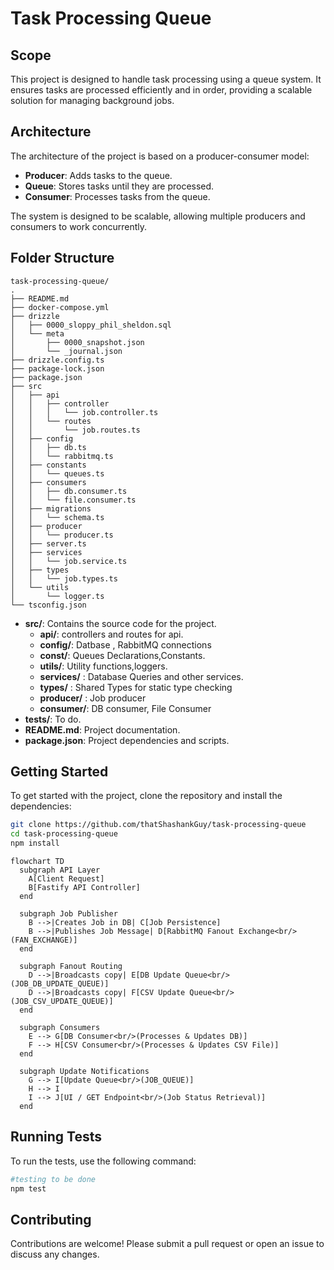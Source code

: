 # Task Processing Queue

## Scope

This project is designed to handle task processing using a queue system. It ensures tasks are processed efficiently and in order, providing a scalable solution for managing background jobs.

## Architecture

The architecture of the project is based on a producer-consumer model:

- **Producer**: Adds tasks to the queue.
- **Queue**: Stores tasks until they are processed.
- **Consumer**: Processes tasks from the queue.

The system is designed to be scalable, allowing multiple producers and consumers to work concurrently.

## Folder Structure

```
task-processing-queue/
.
├── README.md
├── docker-compose.yml
├── drizzle
│   ├── 0000_sloppy_phil_sheldon.sql
│   └── meta
│       ├── 0000_snapshot.json
│       └── _journal.json
├── drizzle.config.ts
├── package-lock.json
├── package.json
├── src
│   ├── api
│   │   ├── controller
│   │   │   └── job.controller.ts
│   │   └── routes
│   │       └── job.routes.ts
│   ├── config
│   │   ├── db.ts
│   │   └── rabbitmq.ts
│   ├── constants
│   │   └── queues.ts
│   ├── consumers
│   │   ├── db.consumer.ts
│   │   └── file.consumer.ts
│   ├── migrations
│   │   └── schema.ts
│   ├── producer
│   │   └── producer.ts
│   ├── server.ts
│   ├── services
│   │   └── job.service.ts
│   ├── types
│   │   └── job.types.ts
│   └── utils
│       └── logger.ts
└── tsconfig.json
```

- **src/**: Contains the source code for the project.
  - **api/**: controllers and routes for api.
  - **config/**: Datbase , RabbitMQ connections
  - **const/**: Queues Declarations,Constants.
  - **utils/**: Utility functions,loggers.
  - **services/** : Database Queries and other services.
  - **types/** : Shared Types for static type checking
  - **producer/** : Job producer
  - **consumer/**: DB consumer, File Consumer
- **tests/**: To do.
- **README.md**: Project documentation.
- **package.json**: Project dependencies and scripts.

## Getting Started

To get started with the project, clone the repository and install the dependencies:

```bash
git clone https://github.com/thatShashankGuy/task-processing-queue
cd task-processing-queue
npm install
```

```
flowchart TD
  subgraph API Layer
    A[Client Request]
    B[Fastify API Controller]
  end

  subgraph Job Publisher
    B -->|Creates Job in DB| C[Job Persistence]
    B -->|Publishes Job Message| D[RabbitMQ Fanout Exchange<br/>(FAN_EXCHANGE)]
  end

  subgraph Fanout Routing
    D -->|Broadcasts copy| E[DB Update Queue<br/>(JOB_DB_UPDATE_QUEUE)]
    D -->|Broadcasts copy| F[CSV Update Queue<br/>(JOB_CSV_UPDATE_QUEUE)]
  end

  subgraph Consumers
    E --> G[DB Consumer<br/>(Processes & Updates DB)]
    F --> H[CSV Consumer<br/>(Processes & Updates CSV File)]
  end

  subgraph Update Notifications
    G --> I[Update Queue<br/>(JOB_QUEUE)]
    H --> I
    I --> J[UI / GET Endpoint<br/>(Job Status Retrieval)]
  end

```

## Running Tests

To run the tests, use the following command:

```bash
#testing to be done
npm test
```

## Contributing

Contributions are welcome! Please submit a pull request or open an issue to discuss any changes.

